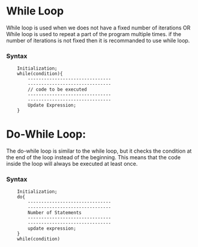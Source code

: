 # While Loop

While loop is used when we does not have a fixed number of iterations
OR
While loop is used to repeat a part of the program multiple times. if the number of iterations is not fixed then it is recommanded to use while loop.

### Syntax

        Initialization;
        while(condition){
            -------------------------------
            -------------------------------
            // code to be executed
            -------------------------------
            -------------------------------
            Update Expression;
        }

# Do-While Loop:

The do-while loop is similar to the while loop, but it checks the condition at the
end of the loop instead of the beginning. This means that the code inside the loop
will always be executed at least once.

### Syntax

        Initialization;
        do{
            -------------------------------
            -------------------------------
            Number of Statements
            -------------------------------
            -------------------------------
            update expression;
        }
        while(condition)
